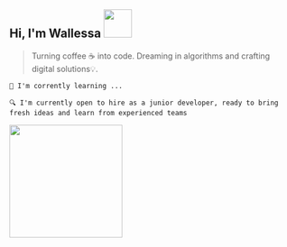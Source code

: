 <h2> Hi, I'm Wallessa <img src="https://media.giphy.com/media/mGcNjsfWAjY5AEZNw6/giphy.gif" width="50"></h2>


> Turning coffee ☕ into code. Dreaming in algorithms and crafting digital solutions💡.
 > 

```
🚀 I'm corrently learning ...

🔍 I'm currently open to hire as a junior developer, ready to bring fresh ideas and learn from experienced teams

```
<img src="https://media1.giphy.com/media/v1.Y2lkPTc5MGI3NjExZXpsOWxtbjA3OGY0Mzdvem1xYXdkYjZoMTQwNHI1OWhpNXh2bnE2NiZlcD12MV9pbnRlcm5hbF9naWZfYnlfaWQmY3Q9Zw/aNqEFrYVnsS52/giphy.webp" width="200"> 


